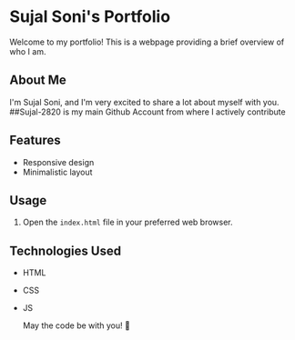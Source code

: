 # Sujal Soni's Portfolio

Welcome to my portfolio! This is a webpage providing a brief overview of who I am.

## About Me

I'm Sujal Soni, and I'm very excited to share a lot about myself with you.
##Sujal-2820 is my main Github Account from where I actively contribute

## Features

- Responsive design
- Minimalistic layout

## Usage

1. Open the `index.html` file in your preferred web browser.

## Technologies Used

- HTML
- CSS
- JS
  
  May the code be with you! 🚀
